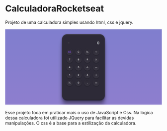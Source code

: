 # CalculadoraRocketseat

Projeto de uma calculadora simples usando html, css e jquery.

![img](./README/Main.png)

Esse projeto foca em praticar mais o uso de JavaScript e Css.
Na lógica dessa calculadora foi utilizado JQuery para facilitar as devidas manipulações.
O css é a base para a estilização da calculadora.
